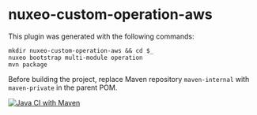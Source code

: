 # nuxeo-custom-operation-aws

This plugin was generated with the following commands:
```
mkdir nuxeo-custom-operation-aws && cd $_
nuxeo bootstrap multi-module operation
mvn package
```

Before building the project, replace Maven repository `maven-internal` with `maven-private` in the parent POM.

[![Java CI with Maven](https://github.com/vdutat/nuxeo-custom-operation-aws/actions/workflows/maven.yml/badge.svg)](https://github.com/vdutat/nuxeo-custom-operation-aws/actions/workflows/maven.yml)
